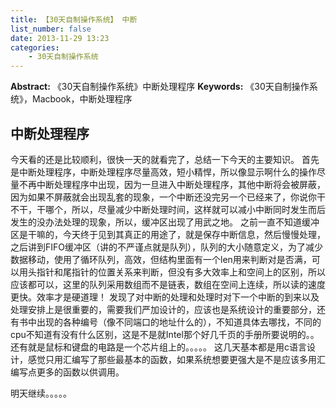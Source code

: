 ```yaml
---
title: 【30天自制操作系统】 中断
list_number: false
date: 2013-11-29 13:23
categories:
    - 30天自制操作系统
---
```

**Abstract:** 《30天自制操作系统》中断处理程序
**Keywords:** 《30天自制操作系统》，Macbook，中断处理程序
<!--more-->
## 中断处理程序
今天看的还是比较顺利，很快一天的就看完了，总结一下今天的主要知识。
首先是中断处理程序，中断处理程序尽量高效，短小精悍，所以像显示啊什么的操作尽量不再中断处理程序中出现，因为一旦进入中断处理程序，其他中断将会被屏蔽，因为如果不屏蔽就会出现乱套的现象，一个中断还没完另一个已经来了，你说你干不干，干哪个，所以，尽量减少中断处理时间，这样就可以减小中断同时发生而后发生的没办法处理的现象，所以，缓冲区出现了用武之地。
之前一直不知道缓冲区是干嘛的，今天终于见到其真正的用途了，就是保存中断信息，然后慢慢处理，之后讲到FIFO缓冲区（讲的不严谨点就是队列），队列的大小随意定义，为了减少数据移动，使用了循环队列，高效，但结构里面有一个len用来判断对是否满，可以用头指针和尾指针的位置关系来判断，但没有多大效率上和空间上的区别，所以应该都可以，这里的队列采用数组而不是链表，数组在空间上连续，所以读的速度更快。效率才是硬道理！
发现了对中断的处理和处理时对下一个中断的到来以及处理安排上是很重要的，需要我们严加设计的，应该也是系统设计的重要部分，还有书中出现的各种编号（像不同端口的地址什么的），不知道具体去哪找，不同的cpu不知道有没有什么区别，这是不是就Intel那个好几千页的手册所要说明的。。
还有就是鼠标和键盘的电路是一个芯片组上的。。。。。
这几天基本都是用c语言设计，感觉只用汇编写了那些最基本的函数，如果系统想要更强大是不是应该多用汇编写点更多的函数以供调用。

明天继续。。。。。
